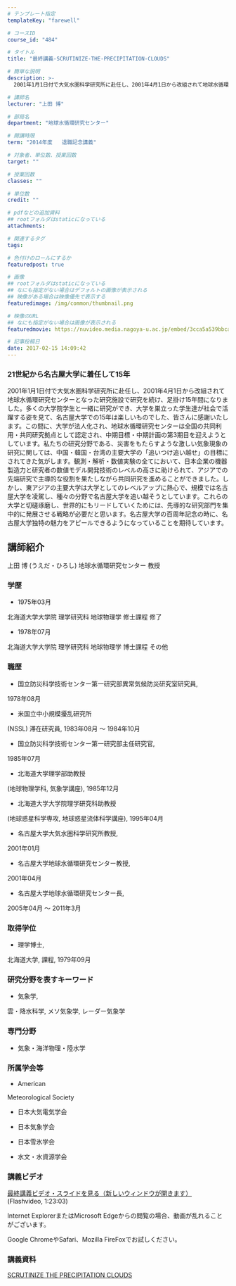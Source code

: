 ```yaml
---
# テンプレート指定
templateKey: "farewell"

# コースID
course_id: "484"

# タイトル
title: "最終講義-SCRUTINIZE-THE-PRECIPITATION-CLOUDS"

# 簡単な説明
description: >-
  2001年1月1日付で大気水圏科学研究所に赴任し、2001年4月1日から改組されて地球水循環研究センターとなった研究施設で研究を続け、足掛け15年間になりました。多くの大学院学生と一緒に研究ができ...

# 講師名
lecturer: "上田 博"

# 部局名
department: "地球水循環研究センター"

# 開講時限
term: "2014年度	退職記念講義"

# 対象者、単位数、授業回数
target: ""

# 授業回数
classes: ""

# 単位数
credit: ""

# pdfなどの追加資料
## rootフォルダはstaticになっている
attachments: 

# 関連するタグ
tags:

# 色付けのロールにするか
featuredpost: true

# 画像
## rootフォルダはstaticになっている
## なにも指定がない場合はデフォルトの画像が表示される
## 映像がある場合は映像優先で表示する
featuredimage: /img/common/thumbnail.png

# 映像のURL
## なにも指定がない場合は画像が表示される
featuredmovie: https://nuvideo.media.nagoya-u.ac.jp/embed/3cca5a539bbcac3b5f9b6da4aad4105578120030

# 記事投稿日
date: 2017-02-15 14:09:42
---
```


### 21世紀から名古屋大学に着任して15年

2001年1月1日付で大気水圏科学研究所に赴任し、2001年4月1日から改組されて地球水循環研究センターとなった研究施設で研究を続け、足掛け15年間になりました。多くの大学院学生と一緒に研究ができ、大学を巣立った学生達が社会で活躍する姿を見て、名古屋大学での15年は楽しいものでした、皆さんに感謝いたします。この間に、大学が法人化され、地球水循環研究センターは全国の共同利用・共同研究拠点として認定され、中期目標・中期計画の第3期目を迎えようとしています。私たちの研究分野である、災害をもたらすような激しい気象現象の研究に関しては、中国・韓国・台湾の主要大学の「追いつけ追い越せ」の目標にされてきた気がします。観測・解析・数値実験の全てにおいて、日本企業の機器製造力と研究者の数値モデル開発技術のレベルの高さに助けられて、アジアでの先端研究で主導的な役割を果たしながら共同研究を進めることができました。しかし、東アジアの主要大学は大学としてのレベルアップに熱心で、規模では名古屋大学を凌駕し、種々の分野で名古屋大学を追い越そうとしています。これらの大学と切磋琢磨し、世界的にもリードしていくためには、先導的な研究部門を集中的に発展させる戦略が必要だと思います。名古屋大学の百周年記念の時に、名古屋大学独特の魅力をアピールできるようになっていることを期待しています。

## 講師紹介

上田 博 (うえだ・ひろし) 地球水循環研究センター 教授

### 学歴

* 1975年03月

北海道大学大学院 理学研究科 地球物理学 修士課程 修了

* 1978年07月

北海道大学大学院 理学研究科 地球物理学 博士課程 その他

### 職歴

* 国立防災科学技術センター第一研究部異常気候防災研究室研究員,

1978年08月

* 米国立中小規模擾乱研究所

(NSSL) 滞在研究員, 1983年08月 ～ 1984年10月

* 国立防災科学技術センター第一研究部主任研究官,

1985年07月

* 北海道大学理学部助教授

(地球物理学科, 気象学講座), 1985年12月

* 北海道大学大学院理学研究科助教授

(地球惑星科学専攻, 地球惑星流体科学講座), 1995年04月

* 名古屋大学大気水圏科学研究所教授,

2001年01月

* 名古屋大学地球水循環研究センター教授,

2001年04月

* 名古屋大学地球水循環研究センター長,

2005年04月 ～ 2011年3月

### 取得学位

* 理学博士,

北海道大学, 課程, 1979年09月

### 研究分野を表すキーワード

* 気象学,

雲・降水科学, メソ気象学, レーダー気象学

### 専門分野

* 気象・海洋物理・陸水学

### 所属学会等

* American

Meteorological Society

* 日本大気電気学会

* 日本気象学会

* 日本雪氷学会

* 水文・水資源学会

### 講義ビデオ

[最終講義ビデオ・スライドを見る（新しいウィンドウが開きます）][1] (Flashvideo, 1:23:03)

Internet ExplorerまたはMicrosoft Edgeからの閲覧の場合、動画が乱れることがございます。

Google ChromeやSafari、Mozilla FireFoxでお試しください。

[1]: https://nuvideo.media.nagoya-u.ac.jp/embed/dee4f39924e341d3dd351c5d41e4371a2c206089

### 講義資料

[SCRUTINIZE THE PRECIPITATION CLOUDS](/files/484/lect.pdf) 

